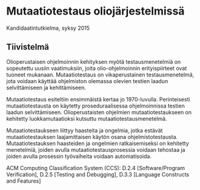 # Mutaatiotestaus oliojärjestelmissä

Kandidaatintutkielma, syksy 2015

## Tiivistelmä

Olioperustaisen ohjelmoinnin kehityksen myötä testausmenetelmiä on sopeutettu uusiin
vaatimuksiin, joita olio-ohjelmoinnin erityispiirteet ovat tuoneet mukanaan. Mutaatiotestaus
on vikaperustainen testausmenetelmä, jota voidaan käyttää ohjelmiston olemassa olevien
testien laadun selvittämiseen ja kehittämiseen.

Mutaatiotestaus esiteltiin ensimmäistä kertaa jo 1970-luvulla. Perinteisesti mutaatiotestausta
on käytetty proseduraalisessa ohjelmoinnissa testien laadun selvittämiseen. Olioperustaisten
ohjelmien mutaatiotestaukseen on kehitetty luokkamutaatioksi kutsuttu mutaatiotestausmenetelmä.

Mutaatiotestaukseen liittyy haasteita ja ongelmia, jotka estävät mutaatiotestauksen
laajamittaisen käytön osana ohjelmistotestausta. Mutaatiotestauksen haasteiden ja ongelmien
ratkaisemiseksi on kehitetty menetelmiä, joiden avulla mutaatiotestausprosessia voidaan
tehostaa ja joiden avulla prosessin työvaiheita voidaan automatisoida.

ACM Computing Classification System (CCS):
D.2.4 [Software/Program Verification],
D.2.5 [Testing and Debugging],
D.3.3 [Language Constructs and Features]
